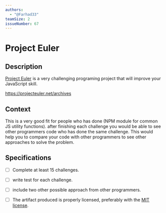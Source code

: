 ```yaml
---
authors:
  - "@Farhad33"
teamSize: 2
issueNumber: 67
---
```


# Project Euler

## Description

[Project Euler](https://projecteuler.net/) is a very challenging programing project that will improve your JavaScript skill.

https://projecteuler.net/archives
## Context

This is a very good fit for people who has done (NPM module for common JS utility functions).
after finishing each challenge you would be able to see other programmers code who has done the same challenge. This would help you to compare your code with other programmers to see other approaches to solve the problem. 
## Specifications
- [ ] Complete at least 15 challenges.
- [ ] write test for each challenge.
- [ ] include two other possible approach from other programmers.
- [ ] The artifact produced is properly licensed, preferably with the [MIT license](https://opensource.org/licenses/MIT).





